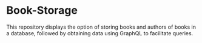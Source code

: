 # Book-Storage
This repository displays the option of storing books and authors of books in a database, followed by obtaining data using GraphQL to facilitate queries.
